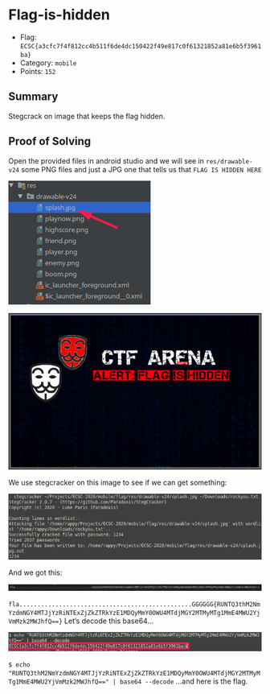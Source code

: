 # Flag-is-hidden
- Flag: `ECSC{a3cfc7f4f812cc4b511f6de4dc150422f49e817c0f61321852a81e6b5f3961ba}`
- Category: `mobile`
- Points: `152`

## Summary
Stegcrack on image that keeps the flag hidden.

## Proof of Solving
Open the provided files in android studio and we will see in `res/drawable-v24` some PNG files and just a JPG one that tells us that `FLAG IS HIDDEN HERE`

![](./screenshots/1.png)

![](./screenshots/2.png)

We use stegcracker on this image to see if we can get something:

![](./screenshots/3.png)

And we got this:

![](./screenshots/4.png)

`fla................................................GGGGGG{RUNTQ3thM2NmYzdmNGY4MTJjYzRiNTExZjZkZTRkYzE1MDQyMmY0OWU4MTdjMGY2MTMyMTg1MmE4MWU2YjVmMzk2MWJhfQ==}`
Let’s decode this base64...

![](./screenshots/5.png)

`$ echo "RUNTQ3thM2NmYzdmNGY4MTJjYzRiNTExZjZkZTRkYzE1MDQyMmY0OWU4MTdjMGY2MTMyMTg1MmE4MWU2YjVmMzk2MWJhfQ==" | base64 --decode`
...and here is the flag.

